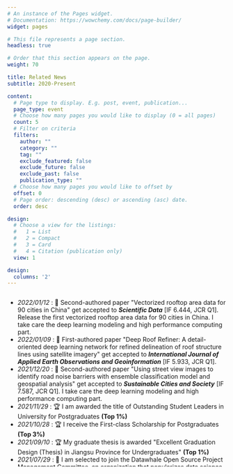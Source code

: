 ```yaml
---
# An instance of the Pages widget.
# Documentation: https://wowchemy.com/docs/page-builder/
widget: pages

# This file represents a page section.
headless: true

# Order that this section appears on the page.
weight: 70

title: Related News
subtitle: 2020-Present

content:
  # Page type to display. E.g. post, event, publication...
  page_type: event
  # Choose how many pages you would like to display (0 = all pages)
  count: 5
  # Filter on criteria
  filters:
    author: ""
    category: ""
    tag: ""
    exclude_featured: false
    exclude_future: false
    exclude_past: false
    publication_type: ""
  # Choose how many pages you would like to offset by
  offset: 0
  # Page order: descending (desc) or ascending (asc) date.
  order: desc

design:
  # Choose a view for the listings:
  #   1 = List
  #   2 = Compact
  #   3 = Card
  #   4 = Citation (publication only)
  view: 1

design:
  columns: '2'
---
```

<div class="container">
  <div class="row">
    <div class="col-lg-12">
      <div style="height:400px;overflow:scroll">
        <ul>
          <li><em>2022/01/12</em> : 📑 Second-authored paper "Vectorized rooftop area data for 90 cities in China" get accepted to <em><strong>Scientific Data</strong></em> [IF 6.444, JCR Q1]. Release the first vectorized rooftop area data for 90 cities in China. I take care the deep learning modeling and high performance computing part.</li>
          <li><em>2022/01/09</em> : 📑 First-authored paper "Deep Roof Refiner: A detail-oriented deep learning network for refined delineation of roof structure lines using satellite imagery" get accepted to <em><strong>International Journal of Applied Earth Observations and Geoinformation</strong></em> [IF 5.933, JCR Q1].</li>
          <li><em>2021/12/20</em> : 📑 Second-authored paper "Using street view images to identify road noise barriers with ensemble classification model and geospatial analysis" get accepted to <em><strong>Sustainable Cities and Society</strong></em> [IF 7.587, JCR Q1]. I take care the deep learning modeling and high performance computing part.</li>
          <li><em>2021/11/29</em> : 🏆 I am awarded the title of Outstanding Student Leaders in University for Postgraduates <strong>(Top 1%)</strong></li>
          <li><em>2021/10/28</em> : 🏆 I receive the First-class Scholarship for Postgraduates <strong>(Top 3%)</strong></li>
          <li><em>2021/09/10</em> : 🏆 My graduate thesis is awarded "Excellent Graduation Design (Thesis) in Jiangsu Province for Undergraduates" <strong>(Top 1%)</strong></li>
          <li><em>2021/07/29</em> : 🎯 I am selected to join the Datawhale Open Source Project Management Committee, an organization that popularizes data science.</li>
          <li><em>2020/12/27</em> : 🏆 I organize a team to participate in the China Graduate Student Mathematical Modeling Competition and win the second prize <strong>(Top 5%)</strong></li>
          <li><em>2020/11/10</em> : 🏆 My graduate thesis is awarded "Excellent Graduation Thesis of Surveying and Mapping in Jiangsu Province for Undergraduates" <strong>(Top 1%)</strong></li>
          <li><em>2020/10/21</em> : 🏆 I receive the First-class Scholarship for Postgraduates <strong>(Top 3%)</strong></li>
          <li><em>2020/09/16</em> : 🎯 I join OpenGMS lab in NNU as a master student, supervised by Prof. Min Chen.</li>
          <li><em>2020/07/28</em> : 📑 First-authored paper “Identification of urban functional areas by coupling satellite images and taxi GPS trajectories” get accepted to <em><strong>Remote Sensing</strong></em> [IF 4.848, JCR Q2]. </li>
          <li><em>2020/06/14</em> : 🎯 I graduate from Nantong University and give a graduation speech as <strong>a representative of all graduates</strong>.</li>
          <li><em>2020/03/15</em> : 📑 First-authored paper "Cluster-based extraction method of entrances and exits in AOI" get published to <em><strong>Geography and Geo-Information Science</strong></em> [in Chinese, Chinese Core Journals].</li>
        </ul> 
      </div>
    </div>
  </div>
</div>